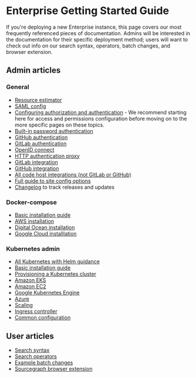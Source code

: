 # Enterprise Getting Started Guide

If you're deploying a new Enterprise instance, this page covers our most frequently referenced pieces of documentation. Admins will be interested in the documentation for their specific deployment method; users will want to check out info on our search syntax, operators, batch changes, and browser extension.

## Admin articles

### General
- [Resource estimator](../admin/install/index.md)
- [SAML config](../admin/auth/saml/index.md)
- [Configuring authorization and authentication](../admin/config/authorization_and_authentication.md) - We recommend starting here for access and permissions configuration before moving on to the more specific pages on these topics.
- [Built-in password authentication](../admin/auth/index.md#builtin-password-authentication)
- [GitHub authentication](../admin/auth/index.md#github)
- [GitLab authentication](../admin/auth/index.md#gitlab)
- [OpenID connect](../admin/auth/index.md#openid-connect)
- [HTTP authentication proxy](../admin/auth/index.md#http-authentication-proxies)
- [GitLab integration](../integration/gitlab.md)
- [GitHub integration](../integration/github.md)
- [All code host integrations (not GitLab or GitHub)](../integration/index.md#integrations)
- [Full guide to site config options](../admin/config/site_config.md#auth-sessionExpiry)
- [Changelog](https://sourcegraph.com/github.com/sourcegraph/sourcegraph/-/blob/CHANGELOG.md) to track releases and updates

### Docker-compose
- [Basic installation guide](../admin/install/docker-compose/index.md)
- [AWS installation](../admin/install/docker-compose/aws.md)
- [Digital Ocean installation](../admin/install/docker-compose/digitalocean.md)
- [Google Cloud installlation](../admin/install/docker-compose/google_cloud.md)

### Kubernetes admin
- [All Kubernetes with Helm guidance](../admin/install/kubernetes/helm.md)
- [Basic installation guide](../admin/install/kubernetes/index.md)
- [Provisioning a Kubernetes cluster](../admin/install/kubernetes/configure.md#configuring-sourcegraph)
- [Amazon EKS](../admin/install/kubernetes/eks.md)
- [Amazon EC2](https://kubernetes.io/docs/setup/)
- [Google Kubernetes Engine](https://cloud.google.com/kubernetes-engine/docs/quickstart)
- [Azure](../admin/install/kubernetes/azure.md)
- [Scaling](../admin/install/kubernetes/scale.md#improving-performance-with-a-large-number-of-repositories) 
- [Ingress controller](../admin/install/kubernetes/configure.md#ingress-controller-recommended)
- [Common configuration](../admin/install/kubernetes/configure.md#common-configuration)

## User articles
- [Search syntax](../code_search/reference/queries.md)
- [Search operators](../code_search/reference/queries.md#keywords-all-searches)
- [Example batch changes](../batch_changes/tutorials/index.md)
- [Sourcegraph browser extension](../integration/browser_extension.md)
